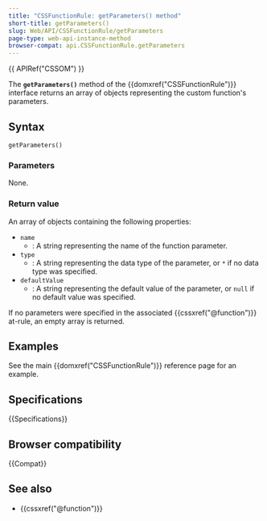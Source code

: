 ```yaml
---
title: "CSSFunctionRule: getParameters() method"
short-title: getParameters()
slug: Web/API/CSSFunctionRule/getParameters
page-type: web-api-instance-method
browser-compat: api.CSSFunctionRule.getParameters
---
```


{{ APIRef("CSSOM") }}

The **`getParameters()`** method of the {{domxref("CSSFunctionRule")}} interface returns an array of objects representing the custom function's parameters.

## Syntax

```js-nolint
getParameters()
```

### Parameters

None.

### Return value

An array of objects containing the following properties:

- `name`
  - : A string representing the name of the function parameter.
- `type`
  - : A string representing the data type of the parameter, or `*` if no data type was specified.
- `defaultValue`
  - : A string representing the default value of the parameter, or `null` if no default value was specified.

If no parameters were specified in the associated {{cssxref("@function")}} at-rule, an empty array is returned.

## Examples

See the main {{domxref("CSSFunctionRule")}} reference page for an example.

## Specifications

{{Specifications}}

## Browser compatibility

{{Compat}}

## See also

- {{cssxref("@function")}}
